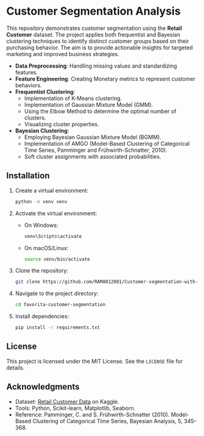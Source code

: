 # Customer Segmentation Analysis

This repository demonstrates customer segmentation using the **Retail Customer** dataset. The project applies both frequentist and Bayesian clustering techniques to identify distinct customer groups based on their purchasing behavior. The aim is to provide actionable insights for targeted marketing and improved business strategies.

- **Data Preprocessing**: Handling missing values and standardizing features.
- **Feature Engineering**: Creating Monetary metrics to represent customer behaviors.
- **Frequentist Clustering**: 
  - Implementation of K-Means clustering.
  - Implementation of Gaussian Mixture Model (GMM).
  - Using the Elbow Method to determine the optimal number of clusters.
  - Visualizing cluster properties.
- **Bayesian Clustering**:
  - Employing Bayesian Gaussian Mixture Model (BGMM).
  - Implementation of AMGO (Model-Based Clustering of Categorical Time Series, Pamminger and Frühwirth-Schnatter, 2010).
  - Soft cluster assignments with associated probabilities.


## Installation

1. Create a virtual environment:
   ```bash
   python -m venv venv
   ```
2. Activate the virtual environment:
   - On Windows:
     ```bash
     venv\Scripts\activate
     ```
   - On macOS/Linux:
     ```bash
     source venv/bin/activate
     ```

1. Clone the repository:
   ```bash
   git clone https://github.com/RAMA012001/Customer-segmentation-with-bayesian-clustering
   ```
2. Navigate to the project directory:
   ```bash
   cd favorita-customer-segmentation
   ```
3. Install dependencies:
   ```bash
   pip install -r requirements.txt
   ```


## License

This project is licensed under the MIT License. See the `LICENSE` file for details.

## Acknowledgments

- Dataset: [Retail Customer Data](https://www.kaggle.com/datasets/manishguptads/retail-customer-data-for-segmentation) on Kaggle.
- Tools: Python, Scikit-learn, Matplotlib, Seaborn.
- Reference: Pamminger, C. and S. Frühwirth-Schnatter (2010). Model-Based Clustering of Categorical Time Series, Bayesian Analysis, 5, 345–368.
